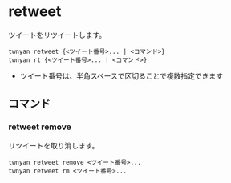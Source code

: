 # retweet

ツイートをリツイートします。

```
twnyan retweet {<ツイート番号>... | <コマンド>}
twnyan rt {<ツイート番号>... | <コマンド>}
```

- ツイート番号は、半角スペースで区切ることで複数指定できます

## コマンド

### retweet remove

リツイートを取り消します。

```
twnyan retweet remove <ツイート番号>...
twnyan retweet rm <ツイート番号>...
```
